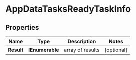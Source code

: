 # AppDataTasksReadyTaskInfo


## Properties

| Name | Type | Description | Notes |
|------------ | ------------- | ------------- | -------------|
**Result** | **IEnumerable<AppDataTasksReadyResultInfo>** | array of results |[optional]|
